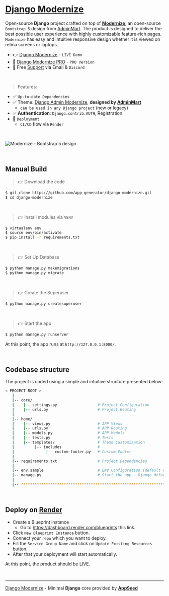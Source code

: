 # [Django Modernize](https://appseed.us/product/modernize-dashboard/django/)

Open-source **Django** project crafted on top of **[Modernize](https://appseed.us/product/modernize-dashboard/django/)**, an open-source `Bootstrap 5` design from [AdminMart](https://adminmart.com/?ref=1).
The product is designed to deliver the best possible user experience with highly customizable feature-rich pages. `Modernize` has easy and intuitive responsive design whether it is viewed on retina screens or laptops.

- 👉 [Django Modernize](https://django-modernize.onrender.com) - `LIVE Demo`
- 🛒 [Django Modernize PRO](https://appseed.us/product/modernize-dashboard-pro/django/) - `PRO Version`
- 🚀 Free [Support](https://appseed.us/support/) via Email & `Discord`

<br />

> Features: 

- ✅ `Up-to-date Dependencies`
- ✅ Theme: [Django Admin Modernize](https://github.com/app-generator/django-admin-modernize), **designed by [AdminMart](https://adminmart.com/?ref=1)**
  - `can be used in any Django project` (new or legacy)
- ✅ **Authentication**: `Django.contrib.AUTH`, Registration
- 🚀 `Deployment` 
  - `CI/CD` flow via `Render`

<br />

![Modernize - Bootstrap 5 design](https://user-images.githubusercontent.com/51070104/235424939-6b5b1d1d-0832-457a-82a9-599ba532da52.jpg)

<br />

## Manual Build 

> 👉 Download the code  

```bash
$ git clone https://github.com/app-generator/django-modernize.git
$ cd django-modernize
```

<br />

> 👉 Install modules via `VENV`  

```bash
$ virtualenv env
$ source env/bin/activate
$ pip install -r requirements.txt
```

<br />

> 👉 Set Up Database

```bash
$ python manage.py makemigrations
$ python manage.py migrate
```

<br />

> 👉 Create the Superuser

```bash
$ python manage.py createsuperuser
```

<br />

> 👉 Start the app

```bash
$ python manage.py runserver
```

At this point, the app runs at `http://127.0.0.1:8000/`. 

<br />

## Codebase structure

The project is coded using a simple and intuitive structure presented below:

```bash
< PROJECT ROOT >
   |
   |-- core/                            
   |    |-- settings.py                  # Project Configuration  
   |    |-- urls.py                      # Project Routing
   |
   |-- home/
   |    |-- views.py                     # APP Views 
   |    |-- urls.py                      # APP Routing
   |    |-- models.py                    # APP Models 
   |    |-- tests.py                     # Tests  
   |    |-- templates/                   # Theme Customisation 
   |         |-- includes                # 
   |              |-- custom-footer.py   # Custom Footer      
   |     
   |-- requirements.txt                  # Project Dependencies
   |
   |-- env.sample                        # ENV Configuration (default values)
   |-- manage.py                         # Start the app - Django default start script
   |
   |-- ************************************************************************
```

<br />

## Deploy on [Render](https://render.com/)

- Create a Blueprint instance
  - Go to https://dashboard.render.com/blueprints this link.
- Click `New Blueprint Instance` button.
- Connect your `repo` which you want to deploy.
- Fill the `Service Group Name` and click on `Update Existing Resources` button.
- After that your deployment will start automatically.

At this point, the product should be LIVE.

<br />

---
[Django Modernize](https://appseed.us/product/modernize-dashboard/django/) - Minimal **Django** core provided by **[AppSeed](https://appseed.us/)**
